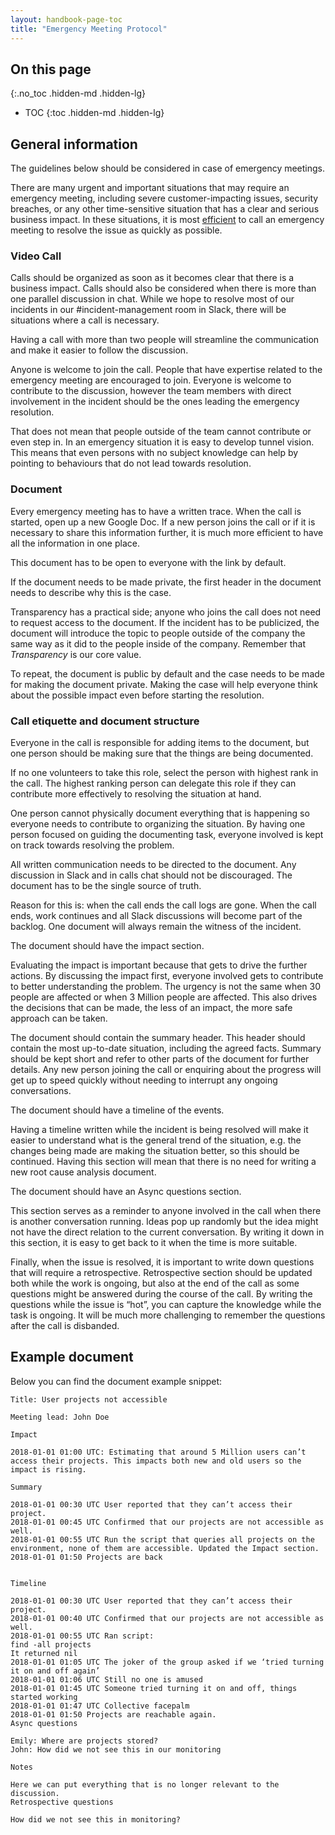 ```yaml
---
layout: handbook-page-toc
title: "Emergency Meeting Protocol"
---
```


## On this page
{:.no_toc .hidden-md .hidden-lg}

- TOC
{:toc .hidden-md .hidden-lg}

## General information

The guidelines below should be considered in case of emergency meetings.

There are many urgent and important situations that may require an emergency
meeting, including severe customer-impacting issues, security breaches, or any
other time-sensitive situation that has a clear and serious business impact. In
these situations, it is most [efficient](/handbook/values/#efficiency) to call
an emergency meeting to resolve the issue as quickly as possible.

### Video Call

Calls should be organized as soon as it becomes clear that there is a business
impact. Calls should also be considered when there is more than one parallel
discussion in chat. While we hope to resolve most of our incidents in our
\#incident-management room in Slack, there will be situations where a call is
necessary.

Having a call with more than two people will streamline the communication and
make it easier to follow the discussion.

Anyone is welcome to join the call. People that have expertise related to the
emergency meeting are encouraged to join.
Everyone is welcome to contribute to the discussion, however the team members
with direct involvement in the incident should be the ones leading the emergency
resolution.

That does not mean that  people outside of the team cannot contribute or even step in.
In an emergency situation it is easy to develop tunnel vision.
This means that even persons with no subject knowledge can help by pointing to
behaviours that do not lead towards resolution.

### Document

Every emergency meeting has to have a written trace.
When the call is started, open up a new Google Doc.
If a new person joins the call or if it is necessary to share this information
further, it is much more efficient to have all the information in one place.

This document has to be open to everyone with the link by default.

If the document needs to be made private, the first header in the document needs
to describe why this is the case.

Transparency has a practical side; anyone who joins the call does not need to
request access to the document. If the incident has to be publicized, the document will introduce the topic to people outside of the company the same way as it did to the people
inside of the company. Remember that *Transparency* is our core value.

To repeat, the document is public by default and the case needs to be made for
making the document private. Making the case will help everyone think about the
possible impact even before starting the resolution.

### Call etiquette and document structure

Everyone in the call is responsible for adding items to the document,
but one person should be making sure that the things are being documented.

If no one volunteers to take this role, select the person with highest rank in
the call. The highest ranking person can delegate this role if they can
contribute more effectively to resolving the situation at hand.

One person cannot physically document everything that is happening so everyone
needs to contribute to organizing the situation. By having one person focused on
guiding the documenting task, everyone involved is kept on track towards resolving the problem.

All written communication needs to be directed to the document. Any discussion in Slack and in calls chat should not be discouraged. The document has to be the single source of truth.

Reason for this is: when the call ends the call logs are gone.
When the call ends, work continues and all Slack discussions will become part of the backlog.
One document will always remain the witness of the incident.

The document should have the impact section.  

Evaluating the impact is important because that gets to drive the further actions.
By discussing the impact first, everyone involved gets to contribute to better understanding the problem.
The urgency is not the same when 30 people are affected or when 3 Million people are affected.
This also drives the decisions that can be made, the less of an impact, the more safe approach can be taken.

The document should contain the summary header.
This header should contain the most up-to-date situation, including the agreed facts.
Summary should be kept short and refer to other parts of the document for further details.
Any new person joining the call or enquiring about the progress will get up to
speed quickly without needing to interrupt any ongoing conversations.

The document should have a timeline of the events.

Having a timeline written while the incident is being resolved will make it easier to understand what is the general trend of the situation, e.g. the changes being made are making the situation better, so this should be continued. Having this section will mean that there is no need for writing a new root cause analysis document.

The document should have an Async questions section.

This section serves as a reminder to anyone involved in the call when there is another conversation running. Ideas pop up randomly but the idea might not have the direct relation
to the current conversation. By writing it down in this section, it is easy to
get back to it when the time is more suitable.

Finally, when the issue is resolved, it is important to write down questions
that will require a retrospective. Retrospective section should be updated
both while the work is ongoing, but also at the end of the call as some questions
might be answered during the course of the call. By writing the questions while
the issue is “hot”, you can capture the knowledge while the task is ongoing.
It will be much more challenging to remember the questions after the call is disbanded.

## Example document

Below you can find the document example snippet:
```
Title: User projects not accessible

Meeting lead: John Doe

Impact

2018-01-01 01:00 UTC: Estimating that around 5 Million users can’t access their projects. This impacts both new and old users so the impact is rising.

Summary

2018-01-01 00:30 UTC User reported that they can’t access their project.
2018-01-01 00:45 UTC Confirmed that our projects are not accessible as well.
2018-01-01 00:55 UTC Run the script that queries all projects on the environment, none of them are accessible. Updated the Impact section.
2018-01-01 01:50 Projects are back


Timeline

2018-01-01 00:30 UTC User reported that they can’t access their project.
2018-01-01 00:40 UTC Confirmed that our projects are not accessible as well.
2018-01-01 00:55 UTC Ran script:
find -all projects
It returned nil
2018-01-01 01:05 UTC The joker of the group asked if we ‘tried turning it on and off again’
2018-01-01 01:06 UTC Still no one is amused
2018-01-01 01:45 UTC Someone tried turning it on and off, things started working
2018-01-01 01:47 UTC Collective facepalm
2018-01-01 01:50 Projects are reachable again.
Async questions

Emily: Where are projects stored?
John: How did we not see this in our monitoring

Notes

Here we can put everything that is no longer relevant to the discussion.
Retrospective questions

How did we not see this in monitoring?
```
